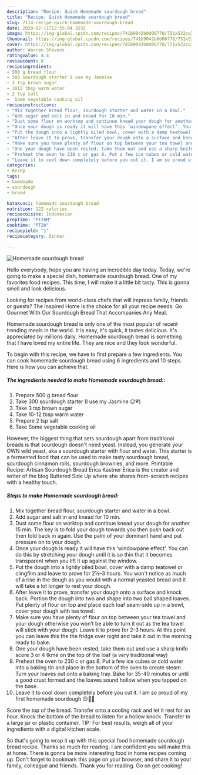 ```yaml
---
description: "Recipe: Quick Homemade sourdough bread"
title: "Recipe: Quick Homemade sourdough bread"
slug: 7114-recipe-quick-homemade-sourdough-bread
date: 2020-02-11T12:55:04.323Z
image: https://img-global.cpcdn.com/recipes/741b9042b0d06770/751x532cq70/homemade-sourdough-bread-recipe-main-photo.jpg
thumbnail: https://img-global.cpcdn.com/recipes/741b9042b0d06770/751x532cq70/homemade-sourdough-bread-recipe-main-photo.jpg
cover: https://img-global.cpcdn.com/recipes/741b9042b0d06770/751x532cq70/homemade-sourdough-bread-recipe-main-photo.jpg
author: Warren Stevens
ratingvalue: 4.4
reviewcount: 8
recipeingredient:
- 500 g bread flour
- 300 sourdough starter I use my Jasmine 
- 3 tsp brown sugar
- 1012 tbsp warm water
- 2 tsp salt
-  Some vegetable cooking oil
recipeinstructions:
- "Mix together bread flour, sourdough starter and water in a bowl."
- "Add sugar and salt in and knead for 10 min."
- "Dust some flour on worktop and continue knead your dough for another 15 min. The key is to fold your dough towards you then push back out then fold back in again. Use the palm of your dominant hand and put pressure on to your dough."
- "Once your dough is ready it will have this ‘windowpane effect’. You can do this by stretching your dough until it is so thin that it becomes transparent when you lift it up against the window."
- "Put the dough into a lightly oiled bowl, cover with a damp teatowel or clingfilm and leave to prove for 2½–3 hours. You won&#39;t notice as much of a rise in the dough as you would with a normal yeasted bread and it will take a lot longer to rest your dough."
- "After leave it to prove, transfer your dough onto a surface and knock back. Portion the dough into two and shape into two ball shaped loaves. Put plenty of flour on top and place each loaf seam-side up in a bowl, cover your dough with tea towel."
- "Make sure you have plenty of flour on top between your tea towel and your dough otherwise you won’t be able to turn it out as the tea towel will stick with your dough. Leave it to prove for 2-3 hours. At this point you can leave this the the fridge over night and take it out in the morning ready to bake."
- "One your dough have been rested, take them out and use a sharp knife score 3 or 4 tkme on the top of the loaf (a very traditional way)"
- "Preheat the oven to 230 c or gas 8. Put a few ice cubes or cold water into a baking tin and place in the bottom of the oven to create steam. Turn your loaves out onto a baking tray. Bake for 35-40 minutes or until a good crust formed and the loaves sound hollow when you tapped on the base."
- "Leave it to cool down completely before you cut it. I am so proud of my first homemade sourdough 😊🐾🍞"
categories:
- Resep
tags:
- homemade
- sourdough
- bread

katakunci: homemade sourdough bread
nutrition: 122 calories
recipecuisine: Indonesian
preptime: "PT26M"
cooktime: "PT2H"
recipeyield: "1"
recipecategory: Dinner

---
```



![Homemade sourdough bread](https://img-global.cpcdn.com/recipes/741b9042b0d06770/751x532cq70/homemade-sourdough-bread-recipe-main-photo.jpg)

Hello everybody, hope you are having an incredible day today. Today, we're going to make a special dish, homemade sourdough bread. One of my favorites food recipes. This time, I will make it a little bit tasty. This is gonna smell and look delicious.

Looking for recipes from world-class chefs that will impress family, friends or guests? The Inspired Home is the choice for all your recipe needs. Go Gourmet With Our Sourdough Bread That Accompanies Any Meal.

Homemade sourdough bread is only one of the most popular of recent trending meals in the world. It is easy, it's quick, it tastes delicious. It's appreciated by millions daily. Homemade sourdough bread is something that I have loved my entire life. They are nice and they look wonderful.


To begin with this recipe, we have to first prepare a few ingredients. You can cook homemade sourdough bread using 6 ingredients and 10 steps. Here is how you can achieve that.

##### The ingredients needed to make Homemade sourdough bread::

1. Prepare 500 g bread flour
1. Take 300 sourdough starter (I use my Jasmine 😉💗)
1. Take 3 tsp brown sugar
1. Take 10-12 tbsp warm water
1. Prepare 2 tsp salt
1. Take  Some vegetable cooking oil


However, the biggest thing that sets sourdough apart from traditional breads is that sourdough doesn&#39;t need yeast. Instead, you generate your OWN wild yeast, aka a sourdough starter with flour and water. This starter is a fermented food that can be used to make tasty sourdough bread, sourdough cinnamon rolls, sourdough brownies, and more. Printable Recipe: Artisan Sourdough Bread Erica Kastner Erica is the creator and writer of the blog Buttered Side Up where she shares from-scratch recipes with a healthy touch. 

##### Steps to make Homemade sourdough bread:

1. Mix together bread flour, sourdough starter and water in a bowl.
1. Add sugar and salt in and knead for 10 min.
1. Dust some flour on worktop and continue knead your dough for another 15 min. The key is to fold your dough towards you then push back out then fold back in again. Use the palm of your dominant hand and put pressure on to your dough.
1. Once your dough is ready it will have this ‘windowpane effect’. You can do this by stretching your dough until it is so thin that it becomes transparent when you lift it up against the window.
1. Put the dough into a lightly oiled bowl, cover with a damp teatowel or clingfilm and leave to prove for 2½–3 hours. You won&#39;t notice as much of a rise in the dough as you would with a normal yeasted bread and it will take a lot longer to rest your dough.
1. After leave it to prove, transfer your dough onto a surface and knock back. Portion the dough into two and shape into two ball shaped loaves. Put plenty of flour on top and place each loaf seam-side up in a bowl, cover your dough with tea towel.
1. Make sure you have plenty of flour on top between your tea towel and your dough otherwise you won’t be able to turn it out as the tea towel will stick with your dough. Leave it to prove for 2-3 hours. At this point you can leave this the the fridge over night and take it out in the morning ready to bake.
1. One your dough have been rested, take them out and use a sharp knife score 3 or 4 tkme on the top of the loaf (a very traditional way)
1. Preheat the oven to 230 c or gas 8. Put a few ice cubes or cold water into a baking tin and place in the bottom of the oven to create steam. Turn your loaves out onto a baking tray. Bake for 35-40 minutes or until a good crust formed and the loaves sound hollow when you tapped on the base.
1. Leave it to cool down completely before you cut it. I am so proud of my first homemade sourdough 😊🐾🍞


Score the top of the bread. Transfer onto a cooling rack and let it rest for an hour. Knock the bottom of the bread to listen for a hollow knock. Transfer to a large jar or plastic container. TIP: For best results, weigh all of your ingredients with a digital kitchen scale. 

So that's going to wrap it up with this special food homemade sourdough bread recipe. Thanks so much for reading. I am confident you will make this at home. There is gonna be more interesting food in home recipes coming up. Don't forget to bookmark this page on your browser, and share it to your family, colleague and friends. Thank you for reading. Go on get cooking!
